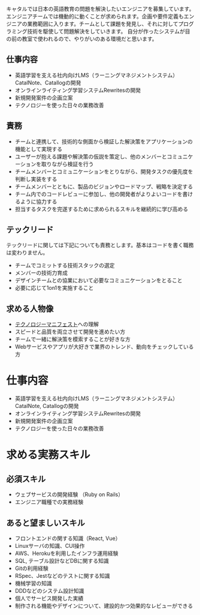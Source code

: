 キャタルでは日本の英語教育の問題を解決したいエンジニアを募集しています。
エンジニアチームでは機動的に動くことが求められます。企画や要件定義もエンジニアの業務範囲に入ります。チームとして課題を発見し、それに対してプログラミング技術を駆使して問題解決をしていきます。
自分が作ったシステムが目の前の教室で使われるので、やりがいのある環境だと思います。

## 仕事内容 
- 英語学習を支える社内向けLMS（ラーニングマネジメントシステム）CatalNote、Catallogの開発 
- オンラインライティング学習システムRewritesの開発 
- 新規開発案件の企画立案 
- テクノロジーを使った日々の業務改善

## 責務
- チームと連携して、技術的な側面から検証した解決策をアプリケーションの機能として実現する
- ユーザーが抱える課題や解決策の仮説を策定し、他のメンバーとコミュニケーションを取りながら検証を行う
- チームメンバーとコミュニケーションをとりながら、開発タスクの優先度を判断し実装をする
- チームメンバーとともに、製品のビジョンやロードマップ、戦略を決定する
- チーム内でのコードレビューに参加し、他の開発者がよりよいコードを書けるように協力する
- 担当するタスクを完遂するために求められるスキルを継続的に学び高める

## テックリード

テックリードに関しては下記についても責務とします。基本はコードを書く職務は変わりません。

- チームでコミットする技術スタックの選定
- メンバーの技術力育成
- デザインチームとの協業において必要なコミュニケーションをとること
- 必要に応じて1on1を実施すること

## 求める人物像 
- [テクノロジーマニフェスト](README.md)への理解
- スピードと品質を両立させて開発を進めたい方
- チームで一緒に解決策を模索することが好きな方 
- Webサービスやアプリが大好きで業界のトレンド、動向をチェックしている方 

# 仕事内容
- 英語学習を支える社内向けLMS（ラーニングマネジメントシステム）CatalNote, Catallogの開発
- オンラインライティング学習システムRewritesの開発
- 新規開発案件の企画立案
- テクノロジーを使った日々の業務改善 

# 求める実務スキル
## 必須スキル
- ウェブサービスの開発経験 （Ruby on Rails）
- エンジニア職種での実務経験

## あると望ましいスキル
- フロントエンドの関する知識（React, Vue）
- Linuxサーバの知識、CUI操作 
- AWS、Herokuを利用したインフラ運用経験 
- SQL, テーブル設計などDBに関する知識
- Gitの利用経験
- RSpec、Jestなどのテストに関する知識
- 機械学習の知識
- DDDなどのシステム設計知識
- 個人でサービス開発した実績
- 制作される機能やデザインについて、建設的かつ効果的なレビューができる


